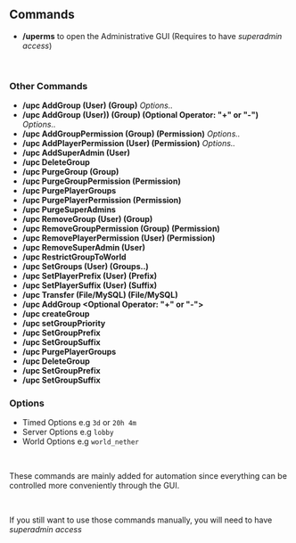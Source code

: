 ## Commands

* **/uperms** to open the Administrative GUI
  (Requires to have *superadmin access*)
  
<br />

### Other Commands
* **/upc AddGroup (User) (Group)** *Options..*
* **/upc AddGroup (User)) (Group) (Optional Operator: "+" or "-")** *Options..*
* **/upc AddGroupPermission (Group) (Permission)** *Options..*
* **/upc AddPlayerPermission (User) (Permission)** *Options..*
* **/upc AddSuperAdmin (User)**
* **/upc DeleteGroup <Group>**
* **/upc PurgeGroup (Group)**
* **/upc PurgeGroupPermission (Permission)**
* **/upc PurgePlayerGroups <User>**
* **/upc PurgePlayerPermission (Permission)**
* **/upc PurgeSuperAdmins**
* **/upc RemoveGroup (User) (Group)**
* **/upc RemoveGroupPermission (Group) (Permission)**
* **/upc RemovePlayerPermission (User) (Permission)**
* **/upc RemoveSuperAdmin (User)**
* **/upc RestrictGroupToWorld <World>**
* **/upc SetGroups (User) (Groups..)**
* **/upc SetPlayerPrefix (User) (Prefix)**
* **/upc SetPlayerSuffix (User) (Suffix)**
* **/upc Transfer (File/MySQL) (File/MySQL)**
* **/upc AddGroup <Player> <Group> <Optional Operator: "+" or "-"> <Time>**
* **/upc createGroup <groupName>**
* **/upc setGroupPriority <Group> <Priority>**
* **/upc SetGroupPrefix <Group> <Prefix>**
* **/upc SetGroupSuffix <Group> <Suffix>**
* **/upc PurgePlayerGroups <User>**
* **/upc DeleteGroup <Group>**
* **/upc SetGroupPrefix <Group> <Prefix>**
* **/upc SetGroupSuffix <Group> <Suffix>**

### Options
* Timed Options e.g ``3d`` or ``20h 4m``
* Server Options e.g ``lobby``
* World Options e.g ``world_nether``

<br />

These commands are mainly added for automation since everything can be controlled more conveniently through the GUI.

<br>

If you still want to use those commands manually, you will need to have *superadmin access*
